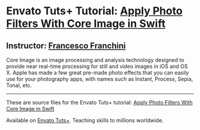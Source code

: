 # Envato Tuts+ Tutorial: [Apply Photo Filters With Core Image in Swift][published url]
## Instructor: [Francesco Franchini][instructor url]


Core Image is an image processing and analysis technology designed to provide near real-time processing for still and video images in iOS and OS X. Apple has made a few great pre-made photo effects that you can easily use for your photography apps, with names such as Instant, Process, Sepia, Tonal, etc.


------

These are source files for the Envato Tuts+ tutorial: [Apply Photo Filters With Core Image in Swift][published url]

Available on [Envato Tuts+](https://tutsplus.com). Teaching skills to millions worldwide.

[published url]: http://code.tutsplus.com/tutorials/ios-sdk-apply-photo-filters-with-core-image-in-swift--cms-27142
[instructor url]: https://tutsplus.com/authors/francesco-franchini
